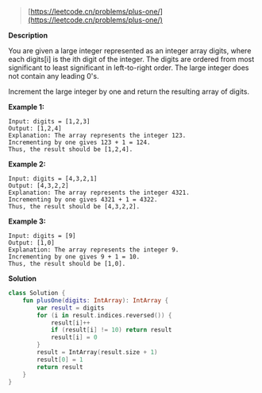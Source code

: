 > [https://leetcode.cn/problems/plus-one/](https://leetcode.cn/problems/plus-one/)

**Description**

You are given a large integer represented as an integer array digits, where each digits[i] is the ith digit of the integer. The digits are ordered from most significant to least significant in left-to-right order. The large integer does not contain any leading 0's.

Increment the large integer by one and return the resulting array of digits.

**Example 1:**
```text
Input: digits = [1,2,3]
Output: [1,2,4]
Explanation: The array represents the integer 123.
Incrementing by one gives 123 + 1 = 124.
Thus, the result should be [1,2,4].
```
**Example 2:**
```text
Input: digits = [4,3,2,1]
Output: [4,3,2,2]
Explanation: The array represents the integer 4321.
Incrementing by one gives 4321 + 1 = 4322.
Thus, the result should be [4,3,2,2].
```
**Example 3:**
```text
Input: digits = [9]
Output: [1,0]
Explanation: The array represents the integer 9.
Incrementing by one gives 9 + 1 = 10.
Thus, the result should be [1,0].
```

**Solution**
```kotlin
class Solution {
    fun plusOne(digits: IntArray): IntArray {
        var result = digits
        for (i in result.indices.reversed()) {
            result[i]++
            if (result[i] != 10) return result
            result[i] = 0
        }
        result = IntArray(result.size + 1)
        result[0] = 1
        return result
    }
}
```